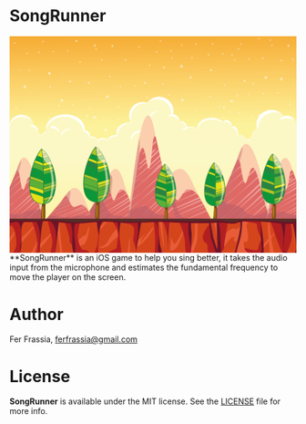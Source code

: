 # SongRunner
<img src="https://github.com/FerFrassia/SongRunner/blob/master/Designs/Icons/1024/Asset%208%403x.png" align="right" />
**SongRunner** is an iOS game to help you sing better, it takes the audio input from the microphone and estimates the fundamental frequency to move the player on the screen.

# Author
Fer Frassia, [ferfrassia@gmail.com](ferfrassia@gmail.com)

# License
**SongRunner**  is available under the MIT license. See the [LICENSE](License.md) file for more info.
